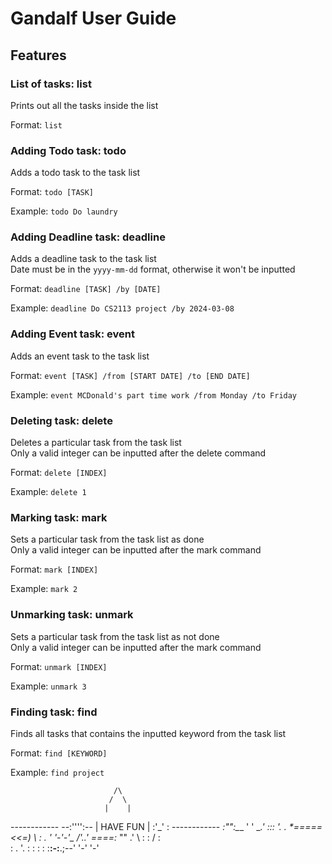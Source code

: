 # Gandalf User Guide

## Features 

### List of tasks: list

Prints out all the tasks inside the list

Format: `list`

### Adding Todo task: todo

Adds a todo task to the task list

Format: `todo [TASK]`

Example: `todo Do laundry`

### Adding Deadline task: deadline

Adds a deadline task to the task list<br/>
Date must be in the `yyyy-mm-dd` format, otherwise it won't be inputted

Format: `deadline [TASK] /by [DATE]`

Example: `deadline Do CS2113 project /by 2024-03-08`

### Adding Event task: event

Adds an event task to the task list

Format: `event [TASK] /from [START DATE] /to [END DATE]`

Example: `event MCDonald's part time work /from Monday /to Friday`

### Deleting task: delete

Deletes a particular task from the task list</br>
Only a valid integer can be inputted after the delete command

Format: `delete [INDEX]`

Example: `delete 1`

### Marking task: mark

Sets a particular task from the task list as done</br>
Only a valid integer can be inputted after the mark command

Format: `mark [INDEX]`

Example: `mark 2`

### Unmarking task: unmark

Sets a particular task from the task list as not done</br>
Only a valid integer can be inputted after the mark command

Format: `unmark [INDEX]`

Example: `unmark 3`

### Finding task: find

Finds all tasks that contains the inputted keyword from the task list

Format: `find [KEYWORD]`

Example: `find project`

                           /\
                          /  \
                         |    |
   ------------        --:'''':--
   | HAVE FUN |          :'_' :
   ------------         _:"":\___
          ' '      ____.' :::     '._
         . *=====<<=)           \    :
          .  '      '-'-'\_      /'._.'
                           \====:_ ""
                          .'     \\
                         :       :
                        /   :    \
                       :   .      '.
                       :  : :      :
                       :__:-:__.;--'
                       '-'   '-'
